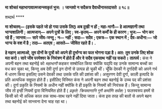**मा शोचतं महाभागावात्मजान्स्वकृतं भुज: ।** **जान्तवो न सदैकत्र दैवाधीनास्तदासते ॥ १८॥** 

शब्दार्थ **** 

**मा शोचतम्—** **(इसके पहले जो हो गया उसके लिए) अब दुखी न हों** **; महा-भागौ—** **हे आत्मज्ञानी तथा भाग्यशालिनी** **;** **आत्मजान्—** **अपने पुत्रों के लिए** **; स्व-कृतम्—** **अपने कर्मों के ही कारण** **; भुज:—** **भोग कर रहे हैं** **; जान्तव:—** **सारे जीव-जन्तु** **;** **न—** **नहीं** **; सदा—** **सदैव** **; एकत्र—** **एक स्थान में** **; दैव-अधीना:—** **जो भाग्य के वश में है** **; तदा—** **अतएव** **; आसते—** **जीवित रहते** **हैं।** **.** 

**हे महान् आत्माओ, तुम दोनों के पुत्रों को अपने ही दुर्भाग्य का फल भोगना पड़ा है। अत:** **तुम उनके लिए शोक मत करो। सारे जीव परमेश्वर के नियंत्रण में होते हैं और वे सदैव एकसाथ** **नहीं रह सकते।** **तात्पर्य :** कंस ने अपनी बहन तथा बहनोई को *महाभागौ* कहकर सश्बोधित किया क्योंकि यद्यपि वह उनके सामान्य बच्चों का वध कर चुका था, किन्तु अब देवी दुर्गा इन दोनों से उत्पन्न हो चुकी थीं। चूँकि देवकी ने दुर्गादेवी को अपने गर्भ में धारण किया इसलिए उसने देवकी तथा उसके पति की प्रशंसा की। असुरगण देवी दुर्गा, काली इत्यादि के प्रति अत्यधिक समॢपत होते हैं। इसीलिए विस्मित कंस ने अपनी बहन तथा बहनोई के उच्च पद की प्रशंसा की। दुर्गा प्रकृति के नियमों के अधीन नहीं क्योंकि वे ही प्रकृति के नियमों की नियंत्रक हैं। किन्तु सामान्य जीव तो इन्हीं नियमों द्वारा विनियमित होते हैं ( *प्रकृते: क्रियमाणानि गुणै कर्माणि सर्वश:* ) फलस्वरूप हममें से किसी को भी अधिक काल तक साथ-साथ रहने नहीं दिया जाता। कंस इस तरह की बातों से अपने बहन तथा बहनोई को सान्त्वना देना चाह रहा था।  
